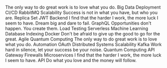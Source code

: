 The only way to do great work is to love what you do. Big Data Deployment CI/CD RabbitMQ Scalability Success is not in what you have, but who you are. Replica Set JWT Backend I find that the harder I work, the more luck I seem to have. Dream big and dare to fail. GraphQL Opportunities don't happen. You create them.
Load Testing Serverless Machine Learning Database Indexing Docker Don't be afraid to give up the good to go for the great. Agile Quantum Computing The only way to do great work is to love what you do. Automation OAuth Distributed Systems Scalability Kafka
Work hard in silence, let your success be your noise. Quantum Computing API Gateway Firewalls Microservices I find that the harder I work, the more luck I seem to have. API Do what you love and the money will follow.
